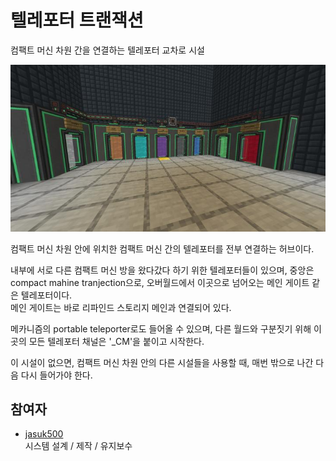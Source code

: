 # 텔레포터 트랜잭션

컴팩트 머신 차원 간을 연결하는 텔레포터 교차로 시설

![asdf](../../asset/systems/teleporter_hub/main.jpg)

컴팩트 머신 차원 안에 위치한 컴팩트 머신 간의 텔레포터를 전부 연결하는 허브이다.

내부에 서로 다른 컴팩트 머신 방을 왔다갔다 하기 위한 텔레포터들이 있으며,
중앙은 compact mahine tranjection으로, 오버월드에서 이곳으로 넘어오는 메인 게이트 같은 텔레포터이다.  
메인 게이트는 바로 리파인드 스토리지 메인과 연결되어 있다.

메카니즘의 portable teleporter로도 들어올 수 있으며, 다른 월드와 구분짓기 위해 이곳의 모든 텔레포터 채널은 '_CM'을 붙이고 시작한다.

이 시설이 없으면, 컴팩트 머신 차원 안의 다른 시설들을 사용할 때, 매번 밖으로 나간 다음 다시 들어가야 한다. 

## 참여자
<!-- player_desc_open -->
- [jasuk500](../members/jasuk500.md)  
시스템 설계 / 제작 / 유지보수
<!-- player_desc_close -->